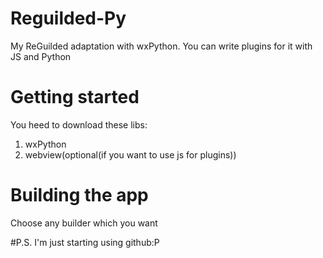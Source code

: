 # Reguilded-Py
My ReGuilded adaptation with wxPython. You can write plugins for it with JS and Python

# Getting started
You heed to download these libs:
1. wxPython
2. webview(optional(if you want to use js for plugins))

# Building the app
Choose any builder which you want

#P.S.
I'm just starting using github:P
